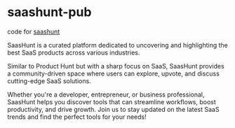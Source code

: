 # saashunt-pub

code for [saashunt](https://saashunt.best)

SaasHunt is a curated platform dedicated to uncovering and highlighting the best SaaS products across various industries. 

Similar to Product Hunt but with a sharp focus on SaaS, SaasHunt provides a community-driven space where users can explore, upvote, and discuss cutting-edge SaaS solutions. 

Whether you're a developer, entrepreneur, or business professional, SaasHunt helps you discover tools that can streamline workflows, boost productivity, and drive growth. Join us to stay updated on the latest SaaS trends and find the perfect tools for your needs!
